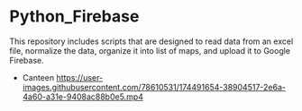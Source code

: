 # Python_Firebase

This repository includes scripts that are designed to read data from an excel file, normalize the data, organize it into list of maps, and upload it to Google Firebase.


- Canteen
https://user-images.githubusercontent.com/78610531/174491654-38904517-2e6a-4a60-a31e-9408ac88b0e5.mp4
